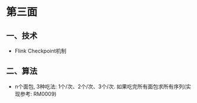 # 第三面

## 一、技术

+ Flink Checkpoint机制

## 二、算法

+ n个面包, 3种吃法: 1个/次、2个/次、3个/次. 如果吃完所有面包求所有序列(实现参考: RM0009)